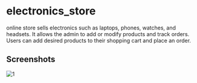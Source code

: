 # electronics_store

online store sells electronics such as laptops, phones, watches, and headsets. It allows the admin to add or modify products and track orders. Users can add desired products to their shopping cart and place an order.

## Screenshots
![1](https://github.com/dina841/electronics_store/assets/149843738/2f167f76-2750-443b-a288-ad129b4e6b7a)
